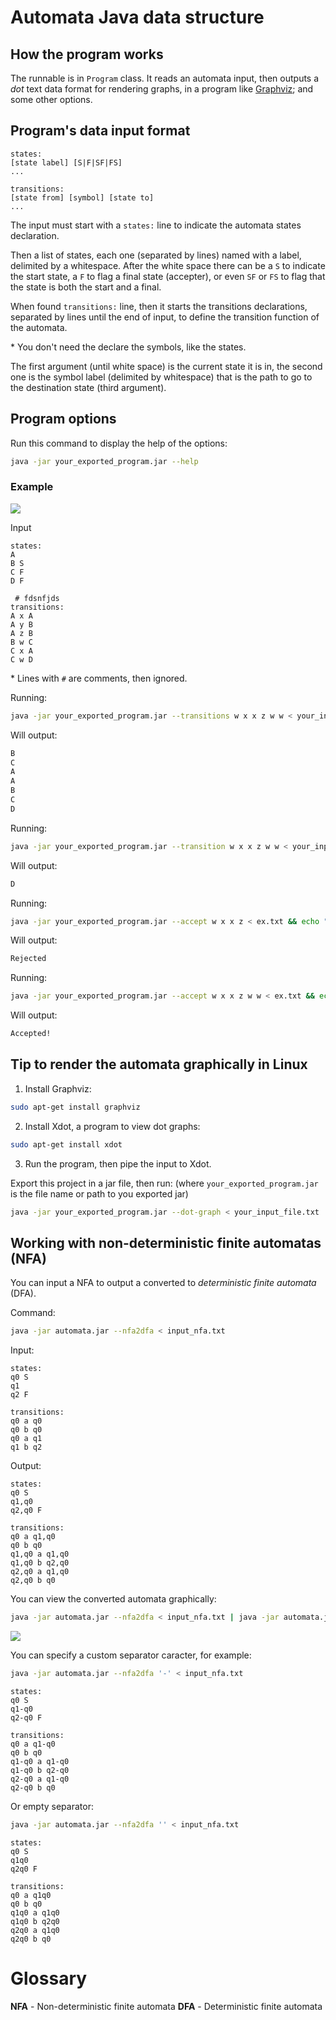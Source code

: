 # Automata Java data structure

## How the program works

The runnable is in <code>Program</code> class. It reads an automata input, then outputs a *dot* text data format for rendering graphs, in a program like [Graphviz](https://www.graphviz.org/); and some other options.

## Program's data input format

```
states:
[state label] [S|F|SF|FS]
...

transitions:
[state from] [symbol] [state to]
...
```

The input must start with a <code>states:</code> line to indicate the automata states declaration.

Then a list of states, each one (separated by lines) named with a label, delimited by a whitespace. After the white space there can be a <code>S</code> to indicate the start state, a <code>F</code> to flag a final state (accepter), or even <code>SF</code> or <code>FS</code> to flag that the state is both the start and a final.

When found <code>transitions:</code> line, then it starts the transitions declarations, separated by lines until the end of input, to define the transition function of the automata.

\* You don't need the declare the symbols, like the states.

The first argument (until white space) is the current state it is in, the second one is the symbol label (delimited by whitespace) that is the path to go to the destination state (third argument).

## Program options

Run this command to display the help of the options:
```bash
java -jar your_exported_program.jar --help
```

### Example
![](ex.png)

Input

```
states:
A
B S
C F
D F

 # fdsnfjds
transitions:
A x A
A y B
A z B
B w C
C x A
C w D
```
\* Lines with <code>#</code> are comments, then ignored.

Running:
```bash
java -jar your_exported_program.jar --transitions w x x z w w < your_input_file.txt
```
Will output:
```bash
B
C
A
A
B
C
D
```

Running:
```bash
java -jar your_exported_program.jar --transition w x x z w w < your_input_file.txt
```
Will output:
```bash
D
```

Running:
```bash
java -jar your_exported_program.jar --accept w x x z < ex.txt && echo "Accepted!" || echo "Rejected"
```
Will output:
```bash
Rejected
```

Running:
```bash
java -jar your_exported_program.jar --accept w x x z w w < ex.txt && echo "Accepted!" || echo "Rejected"
```
Will output:
```bash
Accepted!
```

## Tip to render the automata graphically in Linux

1. Install Graphviz:
```bash
sudo apt-get install graphviz
```

2. Install Xdot, a program to view dot graphs:
```bash
sudo apt-get install xdot
```

3. Run the program, then pipe the input to Xdot.

Export this project in a jar file, then run: (where <code>your_exported_program.jar</code> is the file name or path to you exported jar)
```bash
java -jar your_exported_program.jar --dot-graph < your_input_file.txt | xdot -
```

## Working with non-deterministic finite automatas (NFA)

You can input a NFA to output a converted to *deterministic finite automata* (DFA).

Command:
```bash
java -jar automata.jar --nfa2dfa < input_nfa.txt
```

Input:
```
states:
q0 S
q1 
q2 F

transitions:
q0 a q0
q0 b q0
q0 a q1
q1 b q2
```

Output:
```
states:
q0 S
q1,q0 
q2,q0 F

transitions:
q0 a q1,q0
q0 b q0
q1,q0 a q1,q0
q1,q0 b q2,q0
q2,q0 a q1,q0
q2,q0 b q0
```

You can view the converted automata graphically:
```bash
java -jar automata.jar --nfa2dfa < input_nfa.txt | java -jar automata.jar --dot-graph | xdot -
```
![](ex2.png) 

You can specify a custom separator caracter, for example:
```bash
java -jar automata.jar --nfa2dfa '-' < input_nfa.txt
```
```
states:
q0 S
q1-q0 
q2-q0 F

transitions:
q0 a q1-q0
q0 b q0
q1-q0 a q1-q0
q1-q0 b q2-q0
q2-q0 a q1-q0
q2-q0 b q0
```
Or empty separator:
```bash
java -jar automata.jar --nfa2dfa '' < input_nfa.txt
```
```
states:
q0 S
q1q0 
q2q0 F

transitions:
q0 a q1q0
q0 b q0
q1q0 a q1q0
q1q0 b q2q0
q2q0 a q1q0
q2q0 b q0
```

# Glossary
**NFA** - Non-deterministic finite automata
**DFA** - Deterministic finite automata
